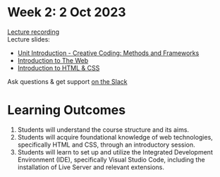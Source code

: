 # Week 2: 2 Oct 2023

[Lecture recording](https://ual.cloud.panopto.eu/Panopto/Pages/Viewer.aspx?id=053f5f21-d06a-4b73-a8bb-b08500de4b27)  
Lecture slides:

- [Unit Introduction - Creative Coding: Methods and Frameworks](https://moodle.arts.ac.uk/mod/resource/view.php?id=1116272)
- [Introduction to The Web](https://moodle.arts.ac.uk/mod/resource/view.php?id=1116273)
- [Introduction to HTML & CSS](https://moodle.arts.ac.uk/mod/resource/view.php?id=1117101)

Ask questions & get support [on the Slack](https://ual-cci.slack.com/)

# Learning Outcomes

1. Students will understand the course structure and its aims.
1. Students will acquire foundational knowledge of web technologies, specifically HTML and CSS, through an introductory session.
1. Students will learn to set up and utilize the Integrated Development Environment (IDE), specifically Visual Studio Code, including the installation of Live Server and relevant extensions.
